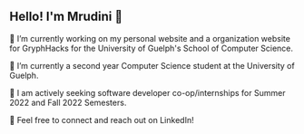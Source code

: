 ## Hello! I'm Mrudini 👋


🔭 I’m currently working on my personal website and a organization website for GryphHacks for the University of Guelph's School of Computer Science.

🌱 I’m currently a second year Computer Science student at the University of Guelph. 

👥 I am actively seeking software developer co-op/internships for Summer 2022 and Fall 2022 Semesters.

💼 Feel free to connect and reach out on LinkedIn!
